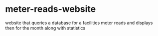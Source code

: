 # meter-reads-website
website that queries a database for a facilities meter reads and displays then for the month along with statistics
